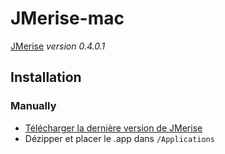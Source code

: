 # JMerise-mac
[JMerise](http://www.jfreesoft.com/JMerise/index.html) *version 0.4.0.1*

## Installation

<!--### Homebrew
```bash
# To install
brew cask install jmerise-mac

# To update
brew cask reinstall jmerise-mac
```-->

### Manually

- [Télécharger la dernière version de JMerise](https://github.com/tattali/JMerise-mac/releases/latest)
- Dézipper et placer le .app dans `/Applications`
